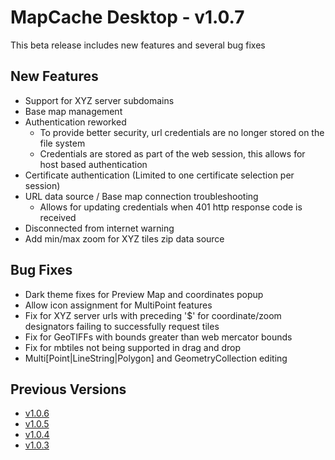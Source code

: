 # MapCache Desktop - v1.0.7

This beta release includes new features and several bug fixes

## New Features
 * Support for XYZ server subdomains
 * Base map management
 * Authentication reworked
   * To provide better security, url credentials are no longer stored on the file system
   * Credentials are stored as part of the web session, this allows for host based authentication
 * Certificate authentication (Limited to one certificate selection per session)
 * URL data source / Base map connection troubleshooting
   * Allows for updating credentials when 401 http response code is received
 * Disconnected from internet warning
 * Add min/max zoom for XYZ tiles zip data source
 
## Bug Fixes
 * Dark theme fixes for Preview Map and coordinates popup
 * Allow icon assignment for MultiPoint features
 * Fix for XYZ server urls with preceding '$' for coordinate/zoom designators failing to successfully request tiles
 * Fix for GeoTIFFs with bounds greater than web mercator bounds
 * Fix for mbtiles not being supported in drag and drop
 * Multi[Point|LineString|Polygon] and GeometryCollection editing

## Previous Versions
 * [v1.0.6](https://github.com/ngageoint/mapcache-electron/blob/v1.0.6/changelog/v1.0.6.md)
 * [v1.0.5](https://github.com/ngageoint/mapcache-electron/blob/v1.0.5/changelog/v1.0.5.md)
 * [v1.0.4](https://github.com/ngageoint/mapcache-electron/blob/v1.0.5/changelog/v1.0.4.md)
 * [v1.0.3](https://github.com/ngageoint/mapcache-electron/blob/v1.0.5/changelog/v1.0.3.md)
